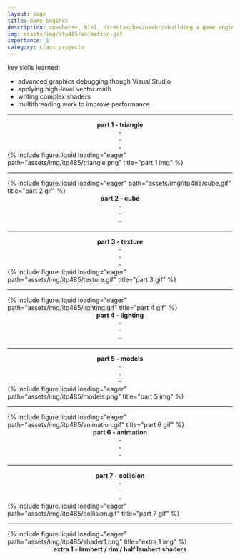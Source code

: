 ```yaml
---
layout: page
title: Game Engines
description: <u><b>c++, hlsl, directx</b></u><br/>building a game engine from scratch<br/>itp 485 (in progress)
img: assets/img/itp485/animation.gif
importance: 1
category: class projects
---
```


key skills learned:
- advanced graphics debugging though Visual Studio
- applying high-level vector math
- writing complex shaders
- multithreading work to improve performance
<hr>
<div class="row">
    <div class="col-sm mt-3 mt-md-0">
        <center>
            <b>part 1 - triangle</b><br/>
            - <br/>
            - <br/>
            - <br/>
       </center>
    </div>
    <div class="col-sm mt-3 mt-md-0">
        {% include figure.liquid loading="eager" path="assets/img/itp485/triangle.png" title="part 1 img" %}
    </div>
</div>
<hr>
<div class="row">
    <div class="col-sm mt-3 mt-md-0">
        {% include figure.liquid loading="eager" path="assets/img/itp485/cube.gif" title="part 2 gif" %}
    </div>
    <div class="col-sm mt-3 mt-md-0">
        <center>
            <b>part 2 - cube</b><br/>
            - <br/>
            - <br/>
            - <br/>
        </center>
    </div>
</div>
<hr>
<div class="row">
    <div class="col-sm mt-3 mt-md-0">
       <center>
            <b>part 3 - texture</b><br/>
            - <br/>
            - <br/>
            - <br/>
       </center>
    </div>
    <div class="col-sm mt-3 mt-md-0">
        {% include figure.liquid loading="eager" path="assets/img/itp485/texture.gif" title="part 3 gif" %}
    </div>
</div>
<hr>
<div class="row">
    <div class="col-sm mt-3 mt-md-0">
        {% include figure.liquid loading="eager" path="assets/img/itp485/lighting.gif" title="part 4 gif" %}
    </div>
    <div class="col-sm mt-3 mt-md-0">
        <center>
            <b>part 4 - lighting</b><br/>
            - <br/>
            - <br/>
            - <br/>
       </center>
    </div>
</div>
<hr>
<div class="row">
    <div class="col-sm mt-3 mt-md-0">
        <center>
            <b>part 5 - models</b><br/>
            - <br/>
            - <br/>
            - <br/>
       </center>
    </div>
    <div class="col-sm mt-3 mt-md-0">
        {% include figure.liquid loading="eager" path="assets/img/itp485/models.png" title="part 5 img" %}
    </div>
</div>
<hr>
<div class="row">
    <div class="col-sm mt-3 mt-md-0">
        {% include figure.liquid loading="eager" path="assets/img/itp485/animation.gif" title="part 6 gif" %}
    </div>
    <div class="col-sm mt-3 mt-md-0">
        <center>
            <b>part 6 - animation</b><br/>
            - <br/>
            - <br/>
            - <br/>
       </center>
    </div>
</div>
<hr>
<div class="row">
    <div class="col-sm mt-3 mt-md-0">
        <center>
            <b>part 7 - collision</b><br/>
            - <br/>
            - <br/>
            - <br/>
       </center>
    </div>
    <div class="col-sm mt-3 mt-md-0">
        {% include figure.liquid loading="eager" path="assets/img/itp485/collision.gif" title="part 7 gif" %}
    </div>
</div>
<hr>
<div class="row">
    <div class="col-sm mt-3 mt-md-0">
        {% include figure.liquid loading="eager" path="assets/img/itp485/shader1.png" title="extra 1 img" %}
    </div>
    <div class="col-sm mt-3 mt-md-0">
        <center>
            <b>extra 1 - lambert / rim / half lambert shaders</b><br/>
       </center>
    </div>
</div>
